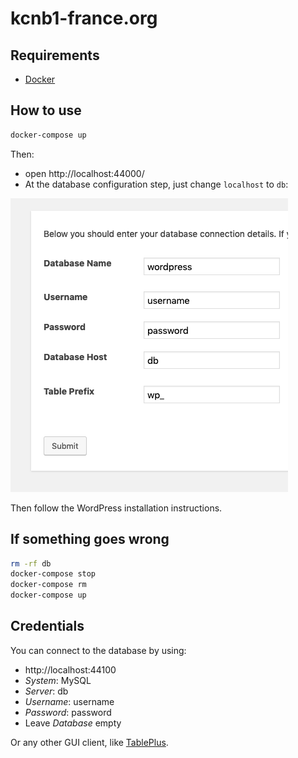 # kcnb1-france.org

## Requirements

- [Docker](https://docs.docker.com/install/)

## How to use

```sh
docker-compose up
```

Then:
- open http://localhost:44000/
- At the database configuration step, just change `localhost` to `db`:

![Database step](/additional-configurations/database-step.png)

Then follow the WordPress installation instructions.

## If something goes wrong

```sh
rm -rf db
docker-compose stop
docker-compose rm
docker-compose up
```

## Credentials

You can connect to the database by using:
- http://localhost:44100
- *System*: MySQL
- *Server*: db
- *Username*: username
- *Password*: password
- Leave *Database* empty

Or any other GUI client, like [TablePlus](https://tableplus.io/).
